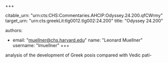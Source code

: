 +++


citable_urn: "urn:cts:CHS:Commentaries.AHCIP:Odyssey.24.200.qfCWrmy"
target_urn: "urn:cts:greekLit:tlg0012.tlg002:24.200"
title: "Odyssey 24.200"

authors:
- email: "muellner@chs.harvard.edu"
  name: "Leonard Muellner"
  username: "lmuellner"
+++

<p>analysis of the development of Greek posis compared with Vedic pati-</p>